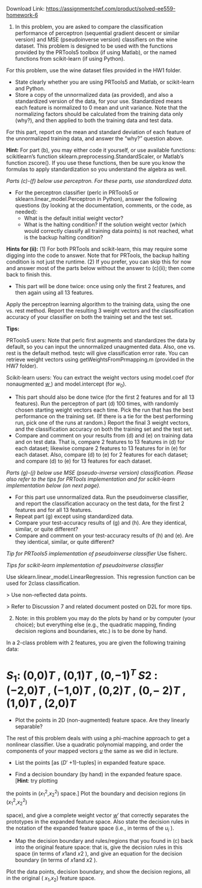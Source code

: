 Download Link: https://assignmentchef.com/product/solved-ee559-homework-6
<br>
<ol>

 <li>In this problem, you are asked to compare the classification performance of perceptron (sequential gradient descent or similar version) and MSE (pseudoinverse version) classifiers on the wine dataset. This problem is designed to be used with the functions provided by the PRTools5 toolbox (if using Matlab), or the named functions from scikit-learn (if using Python).</li>

</ol>

For this problem, use the wine dataset files provided in the HW1 folder.

<ul>

 <li>State clearly whether you are using PRTools5 and Matlab, or scikit-learn and Python.</li>

 <li>Store a copy of the unnormalized data (as provided), and also a standardized version of the data, for your use. Standardized means each feature is normalized to 0 mean and unit variance.  Note that the normalizing factors should be calculated from the training data only (why?), and then applied to both the training data and test data.</li>

</ul>

For this part, report on the mean and standard deviation of each feature of the unnormalized training data, and answer the “why?” question above.

<strong>Hint:</strong>  For part (b), you may either code it yourself, or use available functions: scikitlearn’s function sklearn.preprocessing.StandardScaler, or Matlab’s function zscore().  If you use these functions, then be sure you know the formulas to apply standardization so you understand the algebra as well.

<em> </em>

<em>        Parts (c)-(f) below use perceptron.  For these parts, use standardized data.  </em><em>   </em>

<ul>

 <li>For the perceptron classifier (perlc in PRTools5 or sklearn.linear_model.Perceptron in Python), answer the following questions (by looking at the documentation, comments, or the code, as needed):

  <ul>

   <li>What is the default initial weight vector?</li>

   <li>What is the halting condition? If the solution weight vector (which would correctly classify all training data points) is not reached, what is the backup halting condition?</li>

  </ul></li>

</ul>

<strong>Hints for (ii):</strong>  (1) For both PRTools and scikit-learn, this may require some digging into the code to answer.  Note that for PRTools, the backup halting condition is not just the runtime.  (2) If you prefer, you can skip this for now and answer most of the parts below without the answer to (c)(ii); then come back to finish this.

<ul>

 <li>This part will be done twice: once using only the first 2 features, and then again using all 13 features.</li>

</ul>

Apply the perceptron learning algorithm to the training data, using the one vs. rest method.  Report the resulting 3 weight vectors and the classification accuracy of your classifier on both the training set and the test set.

<strong>Tips:</strong>

PRTools5 users:  Note that perlc first augments and standardizes the data by default, so you can input the unnormalized unaugmented data.  Also, one vs. rest is the default method.  testc will give classification error rate.  You can retrieve weight vectors using getWeightsFromPrmapping.m (provided in the HW7 folder).

Scikit-learn users:  You can extract the weight vectors using model.coef (for nonaugmented <em><sub> </sub></em><em><u>w </u></em>) and model.intercept (for <em><sub> </sub>w</em><sub>0</sub>).

<ul>

 <li>This part should also be done twice (for the first 2 features and for all 13 features). Run the perceptron of part (d) 100 times, with randomly chosen starting weight vectors each time.  Pick the run that has the best performance on the training set.  (If there is a tie for the best performing run, pick one of the runs at random.)  Report the final 3 weight vectors, and the classification accuracy on both the training set and the test set.</li>

 <li>Compare and comment on your results from (d) and (e) on training data and on test data. That is, compare 2 features to 13 features in (d) for each dataset; likewise compare 2 features to 13 features for in (e) for each dataset.  Also, compare (d) to (e) for 2 features for each dataset; and compare (d) to (e) for 13 features for each dataset.</li>

</ul>




<em>        Parts (g)-(j) below use MSE (pseudo-inverse version) classification.  Please also refer to the tips for PRTools implementation and for scikit-learn implementation below (on next page).   </em>

<ul>

 <li>For this part use unnormalized data. Run the pseudoinverse classifier, and report the classification accuracy on the test data, for the first 2 features and for all 13 features.</li>

 <li>Repeat part (g) except using standardized data.</li>

 <li>Compare your test-accuracy results of (g) and (h). Are they identical, similar, or quite different?</li>

 <li>Compare and comment on your test-accuracy results of (h) and (e). Are they identical, similar, or quite different?</li>

</ul>




<em>            Tip for PRTools5 implementation of pseudoinverse classifier </em>          Use fisherc.




<em>        Tips for scikit-learn implementation of pseudoinverse classifier </em>

Use sklearn.linear_model.LinearRegression.  This regression function can be used for 2class classification.

&gt;       Use non-reflected data points.

&gt;       Refer to Discussion 7 and related document posted on D2L for more tips.




<ol start="2">

 <li>Note: in this problem you may do the plots by hand or by computer (your choice); but everything else (e.g., the quadratic mapping, finding decision regions and boundaries, etc.) is to be done by hand.</li>

</ol>

In a 2-class problem with 2 features, you are given the following training data:




<h1><em>S</em><sub>1</sub>: (0,0)<em>T </em>, (0,1)<em>T </em>, (0,−1)<em><sup>T    </sup></em> <em>S</em>2 : (−2,0)<em>T </em>, (−1,0)<em>T </em>, (0,2)<em>T </em>, (0,− 2)<em>T </em>, (1,0)<em>T </em>, (2,0)<em>T</em></h1>

<em> </em>




<ul>

 <li>Plot the points in 2D (non-augmented) feature space. Are they linearly separable?</li>

</ul>

The rest of this problem deals with using a phi-machine approach to get a nonlinear classifier.  Use a quadratic polynomial mapping, and order the components of your mapped vectors <em><sub> </sub><u>u</u></em> the same as we did in lecture.

<ul>

 <li>List the points [as (<em>D</em>′ +1)-tuples] in expanded feature space.</li>

</ul>

<em> </em>

<ul>

 <li>Find a decision boundary (by hand) in the expanded feature space. [<strong>Hint</strong>: try plotting</li>

</ul>

the points in (<em>x</em><sub>1</sub><sup>2</sup>,<em>x</em><sub>2</sub><sup>2</sup>) space.]  Plot the boundary and decision regions (in <em><sub> </sub></em>(<em>x</em><sub>1</sub><sup>2</sup>,<em>x</em><sub>2</sub><sup>2</sup>)

<em><sub> </sub></em>

space), and give a complete weight vector <em><sub> </sub><u>w</u></em>′ that correctly separates the prototypes in the expanded feature space.  Also state the decision rules in the notation of the expanded feature space (i.e., in terms of the <em>u</em><em><sub>i</sub></em> ).

<ul>

 <li>Map the decision boundary and rules/regions that you found in (c) back into the original feature space: that is, give the decision rules in this space (in terms of <em>x</em>1and <em>x</em>2 ), and give an equation for the decision boundary (in terms of <em> x</em>1and <em>x</em>2 ).</li>

</ul>

<em> </em>

Plot the data points, decision boundary, and show the decision regions, all in the original ( <em>x</em><sub>1</sub>,<em>x</em><sub>2</sub>) feature space.


